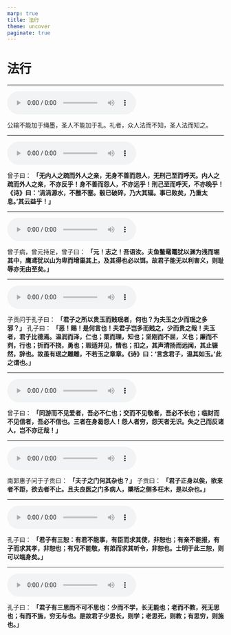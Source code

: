 ```yaml
---
marp: true
title: 法行
theme: uncover
paginate: true
---
```


# 法行

---

![](assets/audios/30/1.mp3)

公输不能加于绳墨，圣人不能加于礼。礼者，众人法而不知，圣人法而知之。

---

![](assets/audios/30/2.mp3)

曾子曰： __「无内人之疏而外人之亲，无身不善而怨人，无刑己至而呼天。内人之疏而外人之亲，不亦反乎！身不善而怨人，不亦远乎！刑己至而呼天，不亦晚乎！《诗》曰：‘涓涓源水，不雝不塞。毂已破碎，乃大其辐。事已败矣，乃重太息。’其云益乎！」__ 

---

![](assets/audios/30/3.mp3)

曾子病，曾元持足，曾子曰： __「元！志之！吾语汝。夫鱼鳖鼋鼍犹以渊为浅而堀其中，鹰鸢犹以山为卑而增巢其上，及其得也必以饵。故君子能无以利害义，则耻辱亦无由至矣。」__ 

---

![](assets/audios/30/4.mp3)

子贡问于孔子曰： __「君子之所以贵玉而贱珉者，何也？为夫玉之少而珉之多邪？」__ 孔子曰： __「恶！赐！是何言也！夫君子岂多而贱之，少而贵之哉！夫玉者，君子比德焉。温润而泽，仁也；栗而理，知也；坚刚而不屈，义也；廉而不刿，行也；折而不挠，勇也；瑕适并见，情也；扣之，其声清扬而远闻，其止辍然，辞也。故虽有珉之雕雕，不若玉之章章。《诗》曰：‘言念君子，温其如玉。’此之谓也。」__ 

---

![](assets/audios/30/5.mp3)

曾子曰： __「同游而不见爱者，吾必不仁也；交而不见敬者，吾必不长也；临财而不见信者，吾必不信也。三者在身曷怨人！怨人者穷，怨天者无识。失之己而反诸人，岂不亦迂哉！」__ 

---

![](assets/audios/30/6.mp3)

南郭惠子问于子贡曰： __「夫子之门何其杂也？」__ 子贡曰： __「君子正身以俟，欲来者不距，欲去者不止。且夫良医之门多病人，檃栝之侧多枉木，是以杂也。」__ 

---

![](assets/audios/30/7.mp3)

孔子曰： __「君子有三恕：有君不能事，有臣而求其使，非恕也；有亲不能报，有子而求其孝，非恕也；有兄不能敬，有弟而求其听令，非恕也。士明于此三恕，则可以端身矣。」__ 

---

![](assets/audios/30/8.mp3)

孔子曰： __「君子有三思而不可不思也：少而不学，长无能也；老而不教，死无思也；有而不施，穷无与也。是故君子少思长，则学；老思死，则教；有思穷，则施也。」__ 